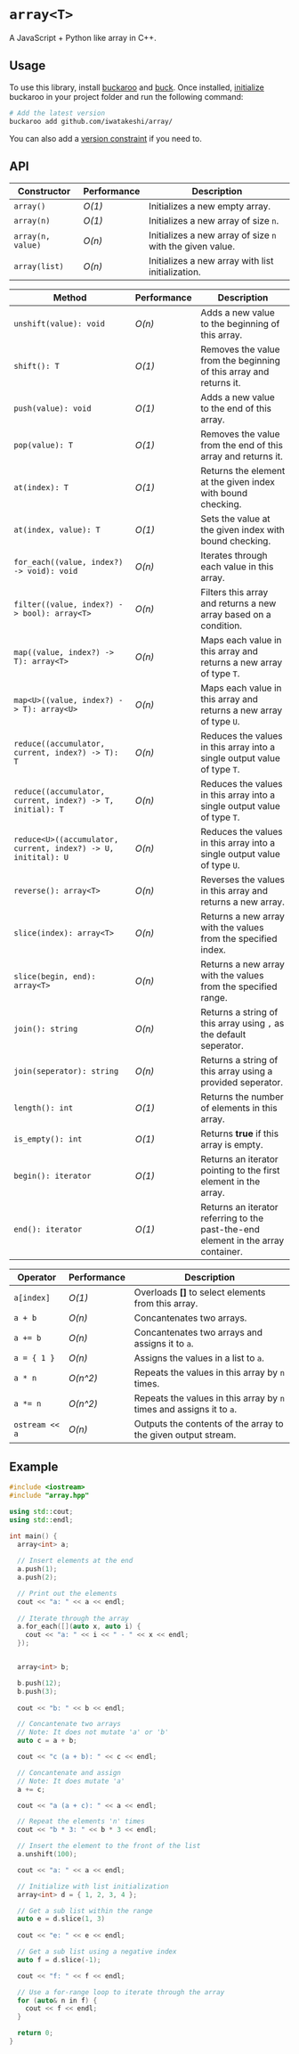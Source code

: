 # `array<T>`
A JavaScript + Python like array in C++.

## Usage

To use this library, install [buckaroo](https://github.com/LoopPerfect/buckaroo/wiki/Installation#buckaroo) and [buck](https://github.com/LoopPerfect/buckaroo/wiki/Installation#buck). Once installed, [initialize](https://github.com/LoopPerfect/buckaroo/wiki/Commands#init) buckaroo in your project folder and run the following command:

```bash
# Add the latest version
buckaroo add github.com/iwatakeshi/array/
```
You can also add a [version constraint](https://github.com/LoopPerfect/buckaroo/wiki/Version-Constraints-DSL) if you need to.

## API

| Constructor  | Performance  | Description  |
|---|---|---|
| `array()`         | *O(1)* | Initializes a new empty array.  |
| `array(n)`        | *O(1)* | Initializes a new array of size `n`.  |
| `array(n, value)` | *O(n)* | Initializes a new array of size `n` with the given value.  |
| `array(list)`     | *O(n)* | Initializes a new array with list initialization. |

| Method  |  Performance  |  Description  |
|---|---|---|
| `unshift(value): void`                                          | *O(n)* | Adds a new value to the beginning of this array.  |
| `shift(): T`                                                    | *O(1)* | Removes the value from the beginning of this array and returns it.  |
| `push(value): void`                                             | *O(1)* | Adds a new value to the end of this array.  |
| `pop(value): T`                                                 | *O(1)* | Removes the value from the end of this array and returns it.  |
| `at(index): T`                                                  | *O(1)* | Returns the element at the given index with bound checking. |
| `at(index, value): T`                                           | *O(1)* | Sets the value at the given index with bound checking. |
| `for_each((value, index?) -> void): void`                       | *O(n)* | Iterates through each value in this array. |
| `filter((value, index?) -> bool): array<T>`                     | *O(n)* | Filters this array and returns a new array based on a condition. |
| `map((value, index?) -> T): array<T>`                           | *O(n)* | Maps each value in this array and returns a new array of type `T`. |
| `map<U>((value, index?) -> T): array<U>`                        | *O(n)* | Maps each value in this array and returns a new array of type `U`. |
| `reduce((accumulator, current, index?) -> T): T`                | *O(n)* | Reduces the values in this array into a single output value of type `T`. |
| `reduce((accumulator, current, index?) -> T, initial): T`       | *O(n)* | Reduces the values in this array into a single output value of type `T`. |
| `reduce<U>((accumulator, current, index?) -> U, initital): U`   | *O(n)* | Reduces the values in this array into a single output value of type `U`. |
| `reverse(): array<T>`                                           | *O(n)* | Reverses the values in this array and returns a new array. |
| `slice(index): array<T>`                                        | *O(n)* | Returns a new array with the values from the specified index. |
| `slice(begin, end): array<T>`                                   | *O(n)* | Returns a new array with the values from the specified range. |
| `join(): string`                                                | *O(n)* | Returns a string of this array using `,` as the default seperator. |
| `join(seperator): string`                                       | *O(n)* | Returns a string of this array using a provided seperator. |
| `length(): int`                                                 | *O(1)* | Returns the number of elements in this array. |
| `is_empty(): int`                                               | *O(1)* | Returns **true** if this array is empty. |
| `begin(): iterator`                                             | *O(1)* | Returns an iterator pointing to the first element in the array. |
| `end(): iterator`                                               | *O(1)* | Returns an iterator referring to the past-the-end element in the array container. |

|  Operator  |  Performance  |  Description  |
|---|---|---|
| `a[index]`     | *O(1)*   | Overloads **[]** to select elements from this array. |
| `a + b`        | *O(n)*   | Concantenates two arrays. |
| `a += b`       | *O(n)*   | Concantenates two arrays and assigns it to `a`. |
| `a = { 1 } `   | *O(n)*   | Assigns the values in a list to `a`. |
| `a * n`        | *O(n^2)* | Repeats the values in this array by `n` times. |
| `a *= n`       | *O(n^2)* | Repeats the values in this array by `n` times and assigns it to `a`. |
| `ostream << a` | *O(n)*   | Outputs the contents of the array to the given output stream. |

## Example

```cpp
#include <iostream>
#include "array.hpp"

using std::cout;
using std::endl;

int main() {
  array<int> a;
  
  // Insert elements at the end
  a.push(1);
  a.push(2);

  // Print out the elements
  cout << "a: " << a << endl;
  
  // Iterate through the array
  a.for_each([](auto x, auto i) {
    cout << "a: " << i << " - " << x << endl;
  });


  array<int> b;

  b.push(12);
  b.push(3);
  
  cout << "b: " << b << endl;

  // Concantenate two arrays
  // Note: It does not mutate 'a' or 'b'
  auto c = a + b;

  cout << "c (a + b): " << c << endl;

  // Concantenate and assign
  // Note: It does mutate 'a'
  a += c;

  cout << "a (a + c): " << a << endl;

  // Repeat the elements 'n' times
  cout << "b * 3: " << b * 3 << endl;

  // Insert the element to the front of the list
  a.unshift(100);

  cout << "a: " << a << endl;

  // Initialize with list initialization
  array<int> d = { 1, 2, 3, 4 };

  // Get a sub list within the range
  auto e = d.slice(1, 3)
  
  cout << "e: " << e << endl;

  // Get a sub list using a negative index
  auto f = d.slice(-1);

  cout << "f: " << f << endl;

  // Use a for-range loop to iterate through the array
  for (auto& n in f) {
    cout << f << endl;
  }

  return 0;
}
```
